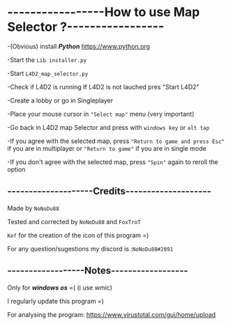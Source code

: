 
<h1>-----------------How to use Map Selector ?-----------------</h1>

-(Obvious) install ***Python*** https://www.python.org

-Start the ``Lib installer.py``

-Start ``L4D2_map_selector.py``

-Check if L4D2 is running If L4D2 is not lauched pres "Start L4D2"

-Create a lobby or go in Singleplayer

-Place your mouse cursor in ``"Select map"`` menu (very important)

-Go back in L4D2 map Selector and press with ``windows key`` or ``alt tap``

-If you agree with the selected map, press ``"Return to game and press Esc"`` if you are in multiplayer or ``"Return to game"`` if you are in single mode

-If you don't agree with the selected map, press ``"Spin"`` again to reroll the option

<h2>--------------------Credits--------------------</h2>

Made by ``NoNoDu88``

Tested and corrected by ``NoNoDu88`` and ``FoxTroT``

``Kef`` for the creation of the icon of this program =)

For any question/sugestions my discord is :``NoNoDu88#2891``

<h2>------------------Notes------------------</h2>

Only for ***windows os*** =( (i use wmic)

I regularly update this program =)

For analysing the program: https://www.virustotal.com/gui/home/upload
